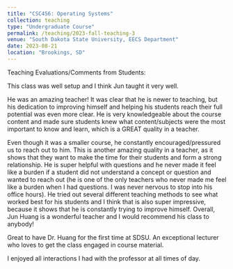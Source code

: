 ```yaml
---
title: "CSC456: Operating Systems"
collection: teaching
type: "Undergraduate Course"
permalink: /teaching/2023-fall-teaching-3
venue: "South Dakota State University, EECS Department"
date: 2023-08-21
location: "Brookings, SD"
---
```


Teaching Evaluations/Comments from Students:

This class was well setup and I think Jun taught it very well.

He was an amazing teacher! It was clear that he is newer to teaching, but his dedication to improving himself and helping his students reach their full potential was even more clear. He is
very knowledgeable about the course content and made sure students knew what content/subjects were the most important to know and learn, which is a GREAT quality in a teacher.

Even though it was a smaller course, he constantly encouraged/pressured us to reach out to him. This is another amazing quality in a teacher, as it shows that they want to make the time
for their students and form a strong relationship. He is super helpful with questions and he never made it feel like a burden if a student did not understand a concept or question and
wanted to reach out (he is one of the only teachers who never made me feel like a burden when I had questions. I was never nervous to stop into his office hours). He tried out several
different teaching methods to see what worked best for his students and I think that is also super impressive, because it shows that he is constantly trying to improve himself. Overall, Jun
Huang is a wonderful teacher and I would recommend his class to anybody!

Great to have Dr. Huang for the first time at SDSU. An exceptional lecturer who loves to get the class engaged in course material.

I enjoyed all interactions I had with the professor at all times of day.


 <!-- [Slides](https://codex.cs.yale.edu/avi/os-book/OS10/slide-dir/index.html) -->

 <!-- [eBook](https://os.ecci.ucr.ac.cr/slides/Abraham-Silberschatz-Operating-System-Concepts-10th-2018.pdf) -->

